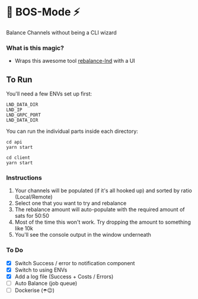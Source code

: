 # 🤖 BOS-Mode ⚡️

Balance Channels without being a CLI wizard

### What is this magic?

-   Wraps this awesome tool [rebalance-lnd](https://github.com/C-Otto/rebalance-lnd) with a UI

## To Run

You'll need a few ENVs set up first:

```
LND_DATA_DIR
LND_IP
LND_GRPC_PORT
LND_DATA_DIR
```

You can run the individual parts inside each directory:

```
cd api
yarn start

cd client
yarn start
```

### Instructions

1. Your channels will be populated (if it's all hooked up) and sorted by ratio (Local/Remote)
2. Select one that you want to try and rebalance
3. The rebalance amount will auto-populate with the required amount of sats for 50:50
4. Most of the time this won't work. Try dropping the amount to something like 10k
5. You'll see the console output in the window underneath

### To Do

-   [x] Switch Success / error to notification component
-   [x] Switch to using ENVs
-   [x] Add a log file (Success + Costs / Errors)
-   [ ] Auto Balance (job queue)
-   [ ] Dockerise (☂️😉)
